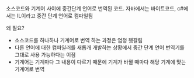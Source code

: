 소스코드와 기계어 사이에 중간단계 언어로 번역된 코드.
자바에서는 바이트코드, c#에서는 IL이라고 중간 단계 언어로 컴파일됨

왜 필요?
- 소스코드를 하나하나 기계어로 번역 하는 과정은 엄청 헷갈림
- 다른 언어에 대한 컴파일러를 새롭개 개발하는 상황에서 중간 단계 언어 번역기를 그대로 사용 가능하다는 이점
- 기계어는 기계마다 그 내용이 다르기 때문에 기계가 바뀔 때마다 해당 기계에 맞는 기계어로 번역